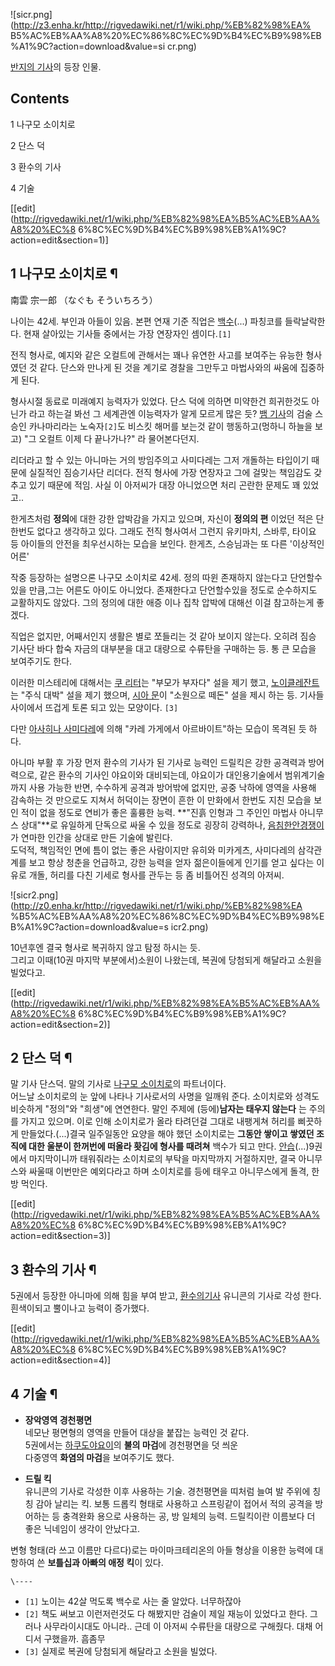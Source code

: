 ![sicr.png](http://z3.enha.kr/http://rigvedawiki.net/r1/wiki.php/%EB%82%98%EA%
B5%AC%EB%AA%A8%20%EC%86%8C%EC%9D%B4%EC%B9%98%EB%A1%9C?action=download&value=si
cr.png)

[반지의 기사](%EB%B0%98%EC%A7%80%EC%9D%98%20%EA%B8%B0%EC%82%AC.md)의 등장 인물.  

## Contents

    

1 나구모 소이치로

2 단스 덕

3 환수의 기사

4 기술

[[edit](http://rigvedawiki.net/r1/wiki.php/%EB%82%98%EA%B5%AC%EB%AA%A8%20%EC%8
6%8C%EC%9D%B4%EC%B9%98%EB%A1%9C?action=edit&section=1)]

## 1 나구모 소이치로 ¶

南雲 宗一郎 （なぐも そういちろう）

  

나이는 42세. 부인과 아들이 있음. 본편 연재 기준 직업은 [백수](%EB%B0%B1%EC%88%98.md)(...) 파칭코를
들락날락한다. 현재 살아있는 기사들 중에서는 가장 연장자인 셈이다.`[1]`

  

전직 형사로, 예지와 같은 오컬트에 관해서는 꽤나 유연한 사고를 보여주는 유능한 형사 였던 것 같다. 단스와 만나게 된 것을 계기로 경찰을
그만두고 마법사와의 싸움에 집중하게 된다.

  

형사시절 동료로 미래예지 능력자가 있었다. 단스 덕에 의하면 미약한건 희귀한것도 아닌가 라고 하는걸 봐선 그 세계관엔 이능력자가 알게 모르게
많은 듯? [뱀 기사](%ED%95%98%EC%BF%A0%EB%8F%84%20%EC%95%BC%EC%9A%94%EC%9D%B4.md)의
검술 스승인 카나마리라는 노숙자`[2]`도 비스킷 해머를 보는것 같이 행동하고(멍하니 하늘을 보고) "그 오컬트 이제 다 끝나가나?" 라
물어본다던지.

  

리더라고 할 수 있는 아니마는 거의 방임주의고 사미다레는 그저 개돌하는 타입이기 때문에 실질적인 짐승기사단 리더다. 전직 형사에 가장
연장자고 그에 걸맞는 책임감도 갖추고 있기 때문에 적임. 사실 이 아저씨가 대장 아니었으면 처리 곤란한 문제도 꽤 있었고..

  

한게츠처럼 **정의**에 대한 강한 압박감을 가지고 있으며, 자신이 **정의의 편** 이었던 적은 단 한번도 없다고 생각하고 있다. 그래도
전직 형사여서 그런지 유키마치, 스바루, 타이요 등 아이들의 안전을 최우선시하는 모습을 보인다. 한게츠, 스승님과는 또 다른 '이상적인
어른'

  

작중 등장하는 설명으론 나구모 소이치로 42세. 정의 따윈 존재하지 않는다고 단언할수 있을 만큼,그는 어른도 아이도 아니었다. 존재한다고
단언할수있을 정도로 순수하지도 교활하지도 않았다. 그의 정의에 대한 애증 이나 집착 압박에 대해선 이걸 참고하는게 좋겠다.

  

직업은 없지만, 어째서인지 생활은 별로 쪼들리는 것 같아 보이지 않는다. 오히려 짐승 기사단 바다 합숙 자금의 대부분을 대고 대량으로
수류탄을 구매하는 등. 통 큰 모습을 보여주기도 한다.

  

이러한 미스테리에 대해서는 [쿠 리터](%EC%BF%A0%20%EB%A6%AC%ED%84%B0.md)는 "부모가 부자다" 설을 제기
했고, [노이클레잔트](%EB%85%B8%EC%9D%B4%20%ED%81%B4%EB%A0%88%EC%9E%94%ED%8A%B8.md)는 "주식
대박" 설을 제기 했으며, [시아 문](%EC%8B%9C%EC%95%84%20%EB%AC%B8.md)이 "소원으로 떼돈" 설을 제시
하는 등. 기사들 사이에서 뜨겁게 토론 되고 있는 모양이다. `[3]`

  

다만 [아사히나 사미다레](%EC%95%84%EC%82%AC%ED%9E%88%EB%82%98%20%EC%82%AC%EB%AF%B8%EB%8B%A4%EB%A0%88.md)에 의해 "카레 가게에서 아르바이트"하는 모습이 목격된 듯 하다.

  

아니마 부활 후 가장 먼저 환수의 기사가 된 기사로 능력인 드릴킥은 강한 공격력과 방어력으로, 같은 환수의 기사인 야요이와 대비되는데,
야요이가 대인용기술에서 범위계기술까지 사용 가능한 반면, 수수하게 공격과 방어밖에 없지만, 공중 낙하에 영역을 사용해 감속하는 것 만으로도
지쳐서 허덕이는 장면이 흔한 이 만화에서 한번도 지친 모습을 보인 적이 없을 정도로 연비가 좋은 훌륭한 능력. **"진흙 인형과 그 주인인
마법사 아니무스 상대"**로 유일하게 단독으로 싸울 수 있을 정도로 굉장히 강력하나, [음침한안경쟁이](%EC%95%84%EB%A7%88%EB%AF%B8%EC%95%BC%20%EC%9C%A0%ED%9E%88.md)가 연마한
인간을 상대로 만든 기술에 발린다.  
도덕적, 책임적인 면에 틈이 없는 좋은 사람이지만 유히와 미카게츠, 사미다레의 삼각관계를 보고 항상 청춘을 언급하고, 강한 능력을 얻자
젊은이들에게 인기를 얻고 싶다는 이유로 개돌, 허리를 다친 기세로 형사를 관두는 등 좀 비틀어진 성격의 아저씨.

  
  
  

![sicr2.png](http://z0.enha.kr/http://rigvedawiki.net/r1/wiki.php/%EB%82%98%EA
%B5%AC%EB%AA%A8%20%EC%86%8C%EC%9D%B4%EC%B9%98%EB%A1%9C?action=download&value=s
icr2.png)

  

10년후엔 결국 형사로 복귀하지 않고 탐정 하시는 듯.  
그리고 이때(10권 마지막 부분에서)소원이 나왔는데, 복권에 당첨되게 해달라고 소원을 빌었다고.

[[edit](http://rigvedawiki.net/r1/wiki.php/%EB%82%98%EA%B5%AC%EB%AA%A8%20%EC%8
6%8C%EC%9D%B4%EC%B9%98%EB%A1%9C?action=edit&section=2)]

## 2 단스 덕 ¶

말 기사 단스덕. 말의 기사로 [나구모 소이치로](%EB%82%98%EA%B5%AC%EB%AA%A8%20%EC%86%8C%EC%9D%B4%EC%B9%98%EB%A1%9C.md)의 파트너이다.  
어느날 소이치로의 눈 앞에 나타나 기사로서의 사명을 일깨워 준다. 소이치로와 성격도 비슷하게 "정의"와 "희생"에 연연한다. 말인 주제에
(등에)**남자는 태우지 않는다** 는 주의를 가지고 있으며. 이로 인해 소이치로가 올라 타려던걸 그대로 내팽게쳐 허리를 삐끗하게
만들었다.(...)결국 일주일동안 요양을 해야 했던 소이치로는 **그동안 쌓이고 쌓였던 조직에 대한 울분이 한꺼번에 떠올라 홧김에 형사를
때려쳐** 백수가 되고 만다. [안습](%EC%95%88%EC%8A%B5.md)(...)9권에서 마지막이니까 태워줘라는 소이치로의
부탁을 마지막까지 거절하지만, 결국 아니무스와 싸울때 이번만은 예외다라고 하며 소이치로를 등에 태우고 아니무스에게 돌격, 한 방 먹인다.

[[edit](http://rigvedawiki.net/r1/wiki.php/%EB%82%98%EA%B5%AC%EB%AA%A8%20%EC%8
6%8C%EC%9D%B4%EC%B9%98%EB%A1%9C?action=edit&section=3)]

## 3 환수의 기사 ¶

5권에서 등장한 아니마에 의해 힘을 부여 받고, [환수의기사](%ED%99%98%EC%88%98%EC%9D%98%20%EA%B8%B0%EC%82%AC.md) 유니콘의 기사로 각성 한다.
흰색이되고 뿔이나고 능력이 증가했다.

[[edit](http://rigvedawiki.net/r1/wiki.php/%EB%82%98%EA%B5%AC%EB%AA%A8%20%EC%8
6%8C%EC%9D%B4%EC%B9%98%EB%A1%9C?action=edit&section=4)]

## 4 기술 ¶

  * **장악영역 경천평면**  
네모난 평면형의 영역을 만들어 대상을 붙잡는 능력인 것 같다.  
5권에서는 [하쿠도야요이](%ED%95%98%EC%BF%A0%EB%8F%84%20%EC%95%BC%EC%9A%94%EC%9D%B4.md)의 **불의
마검**에 경천평면을 덧 씌운  
다중영역 **화염의 마검**을 보여주기도 했다.  

  * **드릴 킥**  
유니콘의 기사로 각성한 이후 사용하는 기술. 경천평면을 띠처럼 늘여 발 주위에 칭칭 감아 날리는 킥. 보통 드롭킥 형태로 사용하고 스프링같이
접어서 적의 공격을 방어하는 등 충격완화 용으로 사용하는 공, 방 일체의 능력. 드릴킥이란 이름보다 더 좋은 닉네임이 생각이 안났다고.  
  
변형 형태(라 쓰고 이름만 다르다)로는 마이마크테리온의 아들 형상을 이용한 능력에 대항하여 쓴 **보틀십과 아빠의 애정 킥**이 있다.

`\----`

  * `[1]` 노이는 42살 먹도록 백수로 사는 줄 알았다. 너무하잖아
  * `[2]` 책도 써보고 이런저런것도 다 해봤지만 검술이 제일 재능이 있었다고 한다. 그러나 사무라이시대도 아니라.. 근데 이 아저씨 수류탄을 대량으로 구해줬다. 대채 어디서 구했을까. 흠좀무
  * `[3]` 실제로 복권에 당첨되게 해달라고 소원을 빌었다.

